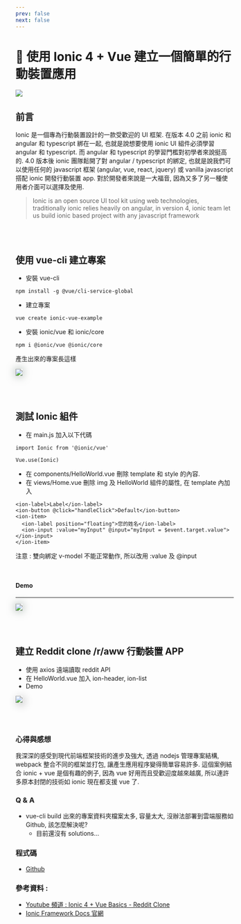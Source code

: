 ```yaml
---
prev: false
next: false
---
```


# 🔨 使用 Ionic 4 + Vue 建立一個簡單的行動裝置應用

![](https://www.javascripttuts.com/images/thumbnails/ionic-vue-course-debut.png)


## 前言


Ionic 是一個專為行動裝置設計的一款受歡迎的 UI 框架. 在版本 4.0 之前 ionic 和 angular 和 typescript 綁在一起, 也就是說想要使用 ionic UI 組件必須學習 angular 和 typescript. 而 angular 和 typescript 的學習門檻對初學者來說挺高的. 4.0 版本後 ionic 團隊鬆開了對 angular / typescript 的綁定, 也就是說我們可以使用任何的 javascript 框架 (angular, vue, react, jquery) 或 vanilla javascript 搭配 ionic 開發行動裝置 app. 對於開發者來說是一大福音, 因為又多了另一種使用者介面可以選擇及使用.

> Ionic is an open source UI tool kit using web technologies, traditionally ionic relies heavily on angular, in version 4, ionic team let us build ionic based project with any javascript framework

<br><br>

## 使用 vue-cli 建立專案 

+ 安裝 vue-cli
```
npm install -g @vue/cli-service-global
```
+ 建立專案
```
vue create ionic-vue-example
```
+ 安裝 ionic/vue 和 ionic/core
```
npm i @ionic/vue @ionic/core
```

產生出來的專案長這樣

<img style="box-shadow: 0 0 20px rgba(72,98,85, 0.6)" src="https://cdn.glitch.com/e2d0de36-c372-4b42-8f8f-5dea2faa4285%2Fvue-cli.jpg?1553063649643">

<br><br>

## 測試 Ionic 組件

+ 在 main.js 加入以下代碼
```
import Ionic from '@ionic/vue'

Vue.use(Ionic)
```
+ 在 components/HelloWorld.vue 刪除 template 和 style 的內容. 
+ 在 views/Home.vue 刪除 img 及 HelloWorld 組件的屬性, 在 template 內加入 
```
<ion-label>Label</ion-label>
<ion-button @click="handleClick">Default</ion-button>
<ion-item>
  <ion-label position="floating">您的姓名</ion-label>
  <ion-input :value="myInput" @input="myInput = $event.target.value"></ion-input>
</ion-item>
```
注意 : 雙向綁定 v-model 不能正常動作, 所以改用 :value 及 @input

<br>

#### Demo
---
<img style="box-shadow: 0 0 20px rgba(72,98,85, 0.6)" src="https://cdn.glitch.com/e2d0de36-c372-4b42-8f8f-5dea2faa4285%2F20190320_153527.gif?1553067408050">

<br><br>

## 建立 Reddit clone /r/aww 行動裝置 APP

+ 使用 axios 遠端讀取 reddit API
+ 在 HelloWorld.vue 加入 ion-header, ion-list
+ Demo
  
<img style="box-shadow: 4px 4px 20px rgba(0, 0, 0, .3)" src="https://cdn.glitch.com/e2d0de36-c372-4b42-8f8f-5dea2faa4285%2F20190320_172914.gif?1553074219161">

<br><br>



### 心得與感想

我深深的感受到現代前端框架技術的進步及強大, 透過 nodejs 管理專案結構, webpack 整合不同的框架並打包, 讓產生應用程序變得簡單容易許多. 這個案例結合 ionic + vue 是個有趣的例子, 因為 vue 好用而且受歡迎度越來越廣, 所以連許多原本封閉的技術如 ionic 現在都支援 vue 了. 

### Q & A

+ vue-cli build 出來的專案資料夾檔案太多, 容量太大, 沒辦法部署到雲端服務如 Github, 該怎麼解決呢?
  - 目前還沒有 solutions...

### 程式碼
+ [Github](https://github.com/stephenlaichaowen/ionc-vue-example)

### 參考資料 :
+ [Youtube 頻道 : Ionic 4 + Vue Basics - Reddit Clone](https://www.youtube.com/watch?v=o7rb1S2Txfw&t=130s)
+ [Ionic Framework Docs 官網](https://ionicframework.com/docs)

